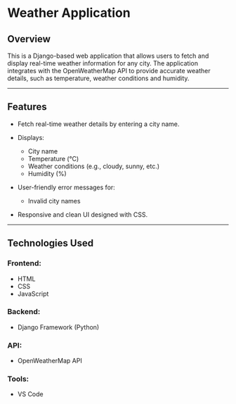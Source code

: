 # **Weather Application**

## **Overview**  
This is a Django-based web application that allows users to fetch and display real-time weather information for any city. The application integrates with the OpenWeatherMap API to provide accurate weather details, such as temperature, weather conditions and humidity.  

---

## **Features**  
- Fetch real-time weather details by entering a city name.  
- Displays:
  - City name  
  - Temperature (°C)  
  - Weather conditions (e.g., cloudy, sunny, etc.)  
  - Humidity (%)  
  
- User-friendly error messages for:
  - Invalid city names  
  
- Responsive and clean UI designed with CSS.  
  

---

## **Technologies Used**  

### **Frontend:**  
- HTML  
- CSS  
- JavaScript  

### **Backend:**  
- Django Framework (Python)  

### **API:**  
- OpenWeatherMap API  

### **Tools:**  
- VS Code  


